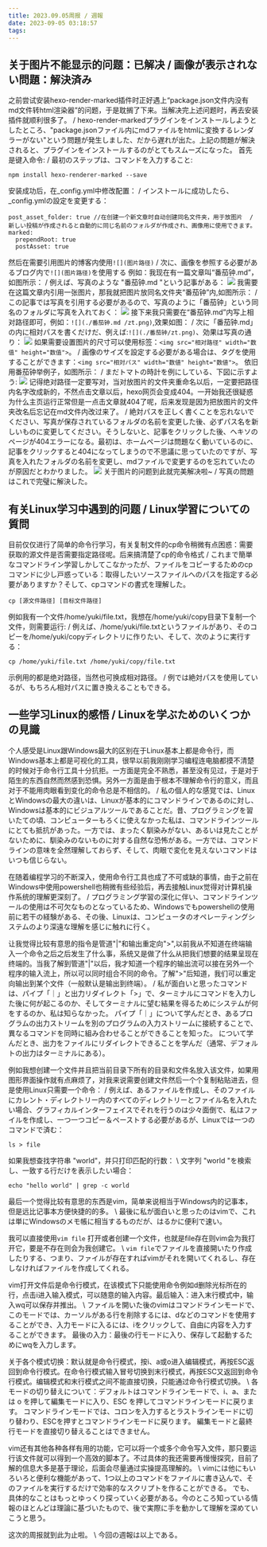 ```yaml
---
title: 2023.09.05周报 / 週報
date: 2023-09-05 03:18:57
tags:
---
```

## 关于图片不能显示的问题：已解决 / 画像が表示されない問題：解決済み
之前尝试安装hexo-render-marked插件时正好遇上“package.json文件内没有md文件转html渲染器”的问题，于是耽搁了下来。当解决完上述问题时，再去安装插件就顺利很多了。
/ hexo-render-markedプラグインをインストールしようとしたところ、"package.jsonファイル内にmdファイルをhtmlに変換するレンダラーがない"という問題が発生しました、だから遅れが出た。上記の問題が解決されると、プラグインをインストールするのがとてもスムーズになった。
首先是键入命令:
/ 最初のステップは、コマンドを入力すること:

`npm install hexo-renderer-marked --save`

安装成功后，在_config.yml中修改配置：
/ インストールに成功したら、_config.ymlの設定を変更する：

```
post_asset_folder: true //在创建一个新文章时自动创建同名文件夹，用于放图片  /   新しい投稿が作成されると自動的に同じ名前のフォルダが作成され、画像用に使用できます。
marked:
  prependRoot: true
  postAsset: true
```
然后在需要引用图片的博客内使用`![](图片路径)`
/ 次に、画像を参照する必要があるブログ内で`![](图片路径)`を使用する
例如：我现在有一篇文章叫“番茄钟.md”，如图所示：
/ 例えば、写真のような "番茄钟.md "という記事がある：
![](./2023-09-05周报/example_file.png)
我需要在这篇文章内引用一张图片，那我就把图片放同名文件夹“番茄钟”内,如图所示：
/ この記事では写真を引用する必要があるので、写真のように「番茄钟」という同名のフォルダに写真を入れておく：
![](./2023-09-05周报/example_tomata.png)
接下来我只需要在“番茄钟.md”内写上相对路径即可，例如：`![](./番茄钟.md /zt.png)`,效果如图：
/ 次に「番茄钟.md」の内に相対パスを書くだけだ、例えば:`![](./番茄钟/zt.png)`、効果は写真の通り：
![](./2023-09-05周报/example_use.png)
如果需要设置图片的尺寸可以使用标签：`<img src="相对路径" width="数值" height="数值">`。
/ 画像のサイズを設定する必要がある場合は、タグを使用することができます：`<img src="相対パス" width="数値" height="数値">`。
依旧用番茄钟举例子，如图所示：
/ まだトマトの時計を例にしている、下図に示すよう:
![](./2023-09-05周报/example_size.png)
记得绝对路径一定要写对，当对放图片的文件夹重命名以后，一定要把路径内名字改成新的，不然点击文章以后，hexo网页会变成404。一开始我还很疑惑为什么主页运行正常但是一点击文章就404了呢，后来发现是因为把放图片的文件夹改名后忘记在md文件内改过来了。
/ 絶対パスを正しく書くことを忘れないでください、写真が保存されているフォルダの名前を変更した後、必ずパス名を新しいものに変更してください。そうしないと、記事をクリックした後、ヘキソのページが404エラーになる。最初は、ホームページは問題なく動いているのに、記事をクリックすると404になってしまうので不思議に思っていたのですが、写真を入れたフォルダの名前を変更し、mdファイルで変更するのを忘れていたのが原因だとわかりました。
![](./2023-09-05周报/cause404.png)
关于图片的问题到此就完美解决啦~
/ 写真の問題はこれで完璧に解決した。
## 有关Linux学习中遇到的问题 / Linux学習についての質問
目前仅仅进行了简单的命令行学习，有关复制文件的cp命令稍微有点困惑：需要获取的源文件是否需要指定路径呢。后来搞清楚了cp的命令格式
/ これまで簡単なコマンドライン学習しかしてこなかったが、ファイルをコピーするためのcpコマンドに少し戸惑っている：取得したいソースファイルへのパスを指定する必要がありますか？そして、cpコマンドの書式を理解した。

```
cp [源文件路径] [目标文件路径]
```
例如我有一个文件/home/yuki/file.txt，我想在/home/yuki/copy目录下复制一个文件，则需要运行:
/ 例えば、/home/yuki/file.txtというファイルがあり、そのコピーを/home/yuki/copyディレクトリに作りたい、そして、次のように実行する：
```
cp /home/yuki/file.txt /home/yuki/copy/file.txt
```
示例用的都是绝对路径，当然也可换成相对路径。
/ 例では絶対パスを使用しているが、もちろん相対パスに置き換えることもできる。
 ## 一些学习Linux的感悟 / Linuxを学ぶためのいくつかの見識
个人感受是Linux跟Windows最大的区别在于Linux基本上都是命令行，而Windows基本上都是可视化的工具，很早以前我刚刚学习编程连电脑都摸不清楚的时候对于命令行工具十分抗拒。一方面是完全不熟悉，甚至没有见过，于是对于陌生的东西自然而然感到恐惧。另外一方面是由于根本不理解命令行的意义，而且对于不能用肉眼看到变化的命令总是不相信的。
/ 私の個人的な感覚では、LinuxとWindowsの最大の違いは、Linuxが基本的にコマンドラインであるのに対し、Windowsは基本的にビジュアルツールであることだ。昔、プログラミングを習いたての頃、コンピューターもろくに使えなかった私は、コマンドラインツールにとても抵抗があった。一方では、まったく馴染みがない、あるいは見たことがないために、馴染みのないものに対する自然な恐怖がある。一方では、コマンドラインの意味を全然理解しておらず、そして、肉眼で変化を見えないコマンドはいつも信じらない。

在随着编程学习的不断深入，使用命令行工具也成了不可或缺的事情，由于之前在Windows中使用powershell也稍微有些经验后，再去接触Linux觉得对计算机操作系统的理解更深刻了。
/ プログラミング学習の深化に伴い、コマンドラインツールの使用は不可欠なものとなっているため、Windowsでもpowershellの使用前に若干の経験がある、その後、Linuxは、コンピュータのオペレーティングシステムのより深遠な理解を感じに触れに行く。

让我觉得比较有意思的指令是管道"|"和输出重定向">",以前我从不知道在终端输入一个命令之后之后发生了什么事，系统又是做了什么从把我们想要的结果呈现在终端的。当我了解到管道"|"以后，我才知道一个程序的输出流可以接在另外一个程序的输入流上，所以可以同时组合不同的命令。了解">"后知道，我们可以重定向输出到某个文件（一般默认是输出到终端）。
/ 私が面白いと思ったコマンドは、パイプ「｜」と出力リダイレクト「>」で、ターミナルにコマンドを入力した後に何が起こるのか、そしてターミナルに望む結果を得るためにシステムが何をするのか、私は知らなかった。 パイプ「｜」について学んだとき、あるプログラムの出力ストリームを別のプログラムの入力ストリームに接続することで、異なるコマンドを同時に組み合わせることができることを知った。 について学んだとき、出力をファイルにリダイレクトできることを学んだ（通常、デフォルトの出力はターミナルにある）。

例如我想创建一个文件并且把当前目录下所有的目录和文件名放入该文件，如果用图形界面操作就有点麻烦了，对我来说需要创建文件然后一个个复制粘贴进去，但是使用Linux只需要一个命令：
/ 例えば、あるファイルを作成し、そのファイルにカレント・ディレクトリー内のすべてのディレクトリーとファイル名を入れたい場合、グラフィカルインターフェイスでそれを行うのは少々面倒で、私はファイルを作成し、一つ一つコピー＆ペーストする必要があるが、Linuxでは一つのコマンドで済む：
```
ls > file
```
如果我想查找字符串 "world"，并只打印匹配的行数：
\ 文字列 "world "を検索し、一致する行だけを表示したい場合：
```
echo "hello world" | grep -c world
```
最后一个觉得比较有意思的东西是vim，简单来说相当于Windows内的记事本，但是远比记事本方便快捷的的多。
\ 最後に私が面白いと思ったのはvimで、これは単にWindowsのメモ帳に相当するものだが、はるかに便利で速い。

我可以直接使用`vim file` 打开或者创建一个文件，也就是file存在则vim会为我打开它，要是不存在则会为我创建它。
\ `vim file`でファイルを直接開いたり作成したりする、つまり、ファイルが存在すればvimがそれを開いてくれるし、存在しなければファイルを作成してくれる。

vim打开文件后是命令行模式，在该模式下只能使用命令例如d删除光标所在的行，点击i进入输入模式，可以随意的输入内容。最后输入：进入末行模式中，输入wq可以保存并推出。
\ ファイルを開いた後のvimはコマンドラインモードで、このモードでは、カーソルがある行を削除するには、dなどのコマンドを使用することができ、入力モードに入るには、iをクリックして、自由に内容を入力することができます。 最後の入力：最後の行モードに入り、保存して起動するためにwqを入力します。

关于各个模式切换：默认就是命令行模式，按i、a或o进入编辑模式，再按ESC返回到命令行模式。在命令行模式输入冒号切换到末行模式，再按ESC又返回到命令行模式。编辑模式和末行模式之间不能直接切换，只能通过命令行模式切换。
\ 各モードの切り替えについて：デフォルトはコマンドラインモードで、i、a、または o を押して編集モードに入り、ESC を押してコマンドラインモードに戻ります。 コマンドラインモードでは、コロンを入力するとラストラインモードに切り替わり、ESCを押すとコマンドラインモードに戻ります。 編集モードと最終行モードを直接切り替えることはできません。

vim还有其他各种各样有用的功能，它可以将一个或多个命令写入文件，那只要运行该文件就可以得到一个高效的脚本了。不过具体的我还需要再慢慢探究，目前了解的信息大多是基于理论，后面会尽量通过实操提高理解的。
\ vimには他にもいろいろと便利な機能があって、1つ以上のコマンドをファイルに書き込んで、そのファイルを実行するだけで効率的なスクリプトを作ることができる。 でも、具体的なことはもっとゆっくり探っていく必要がある。今のところ知っている情報のほとんどは理論に基づいたもので、後で実際に手を動かして理解を深めていこうと思う。

这次的周报就到此为止啦。
\ 今回の週報は以上である。